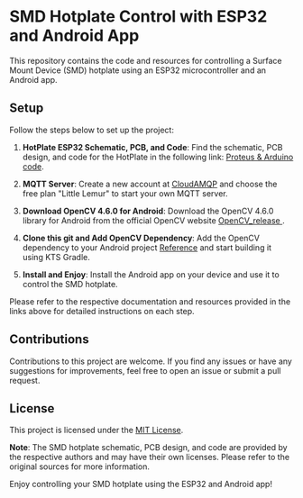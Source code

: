 # SMD Hotplate Control with ESP32 and Android App

This repository contains the code and resources for controlling a Surface Mount Device (SMD) hotplate using an ESP32 microcontroller and an Android app.

## Setup

Follow the steps below to set up the project:

1. **HotPlate ESP32 Schematic, PCB, and Code**: Find the schematic, PCB design, and code for the HotPlate in the following link: [Proteus & Arduino code](PCB).

2. **MQTT Server**: Create a new account at [CloudAMQP](https://www.cloudamqp.com/) and choose the free plan "Little Lemur" to start your own MQTT server.

3. **Download OpenCV 4.6.0 for Android**: Download the OpenCV 4.6.0 library for Android from the official OpenCV website [ OpenCV_release ](https://opencv.org/releases/).

4. **Clone this git and Add OpenCV Dependency**: Add the OpenCV dependency to your Android project [Reference](https://youtu.be/bR7lL886-uc?si=be9SiwEaWzrY5g5j) and start building it using KTS Gradle.

5. **Install and Enjoy**: Install the Android app on your device and use it to control the SMD hotplate.

Please refer to the respective documentation and resources provided in the links above for detailed instructions on each step.

## Contributions

Contributions to this project are welcome. If you find any issues or have any suggestions for improvements, feel free to open an issue or submit a pull request.

## License

This project is licensed under the [MIT License](LICENSE).

**Note**: The SMD hotplate schematic, PCB design, and code are provided by the respective authors and may have their own licenses. Please refer to the original sources for more information.

Enjoy controlling your SMD hotplate using the ESP32 and Android app!
